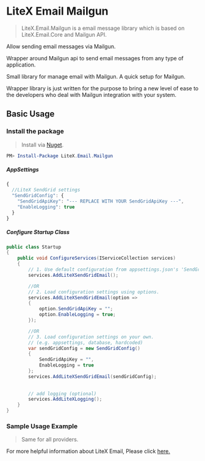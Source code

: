 # LiteX Email Mailgun
> LiteX.Email.Mailgun is a email message library which is based on LiteX.Email.Core and Mailgun API.

Allow sending email messages via Mailgun.

Wrapper around Mailgun api to send email messages from any type of application.

Small library for manage email with Mailgun. A quick setup for Mailgun.

Wrapper library is just written for the purpose to bring a new level of ease to the developers who deal with Mailgun integration with your system.

## Basic Usage


### Install the package

> Install via [Nuget](https://www.nuget.org/packages/LiteX.Email.Mailgun/).

```Powershell
PM> Install-Package LiteX.Email.Mailgun
```

##### AppSettings
```js
{  
  //LiteX SendGrid settings
  "SendGridConfig": {
    "SendGridApiKey": "--- REPLACE WITH YOUR SendGridApiKey ---",
    "EnableLogging": true
  }
}
```

##### Configure Startup Class
```cs
public class Startup
{
    public void ConfigureServices(IServiceCollection services)
    {
        // 1. Use default configuration from appsettings.json's 'SendGridConfig'
        services.AddLiteXSendGridEmail();

        //OR
        // 2. Load configuration settings using options.
        services.AddLiteXSendGridEmail(option =>
        {
            option.SendGridApiKey = "";
            option.EnableLogging = true;
        });

        //OR
        // 3. Load configuration settings on your own.
        // (e.g. appsettings, database, hardcoded)
        var sendGridConfig = new SendGridConfig()
        {
            SendGridApiKey = "",
            EnableLogging = true
        };
        services.AddLiteXSendGridEmail(sendGridConfig);
        
        
        // add logging (optional)
        services.AddLiteXLogging();
    }
}
```

### Sample Usage Example
> Same for all providers. 

For more helpful information about LiteX Email, Please click [here.](https://github.com/a-patel/LiteXEmail/blob/master/README.md#step-3--use-in-controller-or-business-layer-memo)


